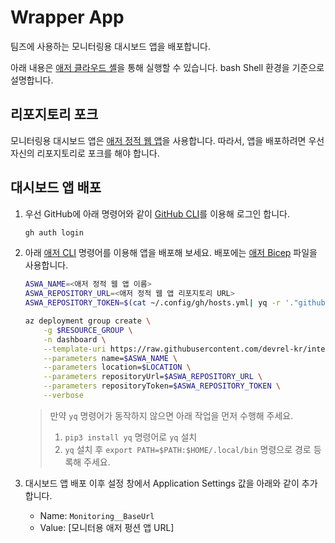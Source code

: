 # Wrapper App #

팀즈에 사용하는 모니터링용 대시보드 앱을 배포합니다.

아래 내용은 [애저 클라우드 셸](https://shell.azure.com?WT.mc_id=dotnet-52121-juyoo&ocid=AID3035186)을 통해 실행할 수 있습니다. bash Shell 환경을 기준으로 설명합니다.


## 리포지토리 포크 ##

모니터링용 대시보드 앱은 [애저 정적 웹 앱](https://docs.microsoft.com/ko-kr/azure/static-web-apps/overview?WT.mc_id=dotnet-52121-juyoo&ocid=AID3035186)을 사용합니다. 따라서, 앱을 배포하려면 우선 자신의 리포지토리로 포크를 해야 합니다.


## 대시보드 앱 배포 ##

1. 우선 GitHub에 아래 명령어와 같이 [GitHub CLI](https://github.com/cli/cli)를 이용해 로그인 합니다.

    ```bash
    gh auth login
    ```

2. 아래 [애저 CLI](https://docs.microsoft.com/ko-kr/cli/azure/what-is-azure-cli?WT.mc_id=dotnet-52121-juyoo&ocid=AID3035186) 명령어를 이용해 앱을 배포해 보세요. 배포에는 [애저 Bicep](https://docs.microsoft.com/ko-kr/azure/azure-resource-manager/bicep/overview?WT.mc_id=dotnet-52121-juyoo&ocid=AID3035186) 파일을 사용합니다.

    ```bash
    ASWA_NAME=<애저 정적 웹 앱 이름>
    ASWA_REPOSITORY_URL=<애저 정적 웹 앱 리포지토리 URL>
    ASWA_REPOSITORY_TOKEN=$(cat ~/.config/gh/hosts.yml| yq -r '."github.com".oauth_token')

    az deployment group create \
        -g $RESOURCE_GROUP \
        -n dashboard \
        --template-uri https://raw.githubusercontent.com/devrel-kr/integration-villain/main/wrapperapp/templates/template.bicep \
        --parameters name=$ASWA_NAME \
        --parameters location=$LOCATION \
        --parameters repositoryUrl=$ASWA_REPOSITORY_URL \
        --parameters repositoryToken=$ASWA_REPOSITORY_TOKEN \
        --verbose
    ```

    > 만약 `yq` 명령어가 동작하지 않으면 아래 작업을 먼저 수행해 주세요.
    > 1. `pip3 install yq` 명령어로 `yq` 설치
    > 2. `yq` 설치 후 `export PATH=$PATH:$HOME/.local/bin` 명령으로 경로 등록해 주세요.

3. 대시보드 앱 배포 이후 설정 창에서 Application Settings 값을 아래와 같이 추가합니다.
   * Name: `Monitoring__BaseUrl`
   * Value: [모니터용 애저 펑션 앱 URL]
